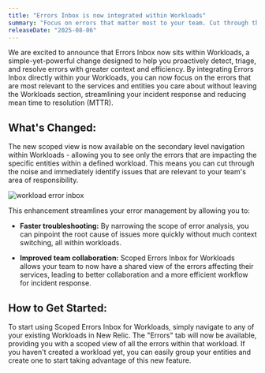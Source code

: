 ```yaml
---
title: "Errors Inbox is now integrated within Workloads"
summary: "Focus on errors that matter most to your team. Cut through the noise with scoped error views, faster troubleshooting, and streamlined incident response - all without leaving Workloads."
releaseDate: "2025-08-06"
---
```


We are excited to announce that Errors Inbox now sits within Workloads, a simple-yet-powerful change designed to help you proactively detect, triage, and resolve errors with greater context and efficiency. By integrating Errors Inbox directly within your Workloads, you can now focus on the errors that are most relevant to the services and entities you care about without leaving the Workloads section, streamlining your incident response and reducing mean time to resolution (MTTR).

## What's Changed:

The new scoped view is now available on the secondary level navigation within Workloads - allowing you to see only the errors that are impacting the specific entities within a defined workload. This means you can cut through the noise and immediately identify issues that are relevant to your team's area of responsibility.


![workload error inbox](/images/workload-error.webp "workload error inbox")


This enhancement streamlines your error management by allowing you to:

* **Faster troubleshooting:** By narrowing the scope of error analysis, you can pinpoint the root cause of issues more quickly without much context switching, all within workloads. 

* **Improved team collaboration:** Scoped Errors Inbox for Workloads allows your team to now have a shared view of the errors affecting their services, leading to better collaboration and a more efficient workflow for incident response.


## How to Get Started:

To start using Scoped Errors Inbox for Workloads, simply navigate to any of your existing Workloads in New Relic. The "Errors" tab will now be available, providing you with a scoped view of all the errors within that workload. If you haven't created a workload yet, you can easily group your entities and create one to start taking advantage of this new feature.
